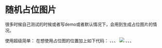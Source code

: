 # 随机占位图片

很多时候自己测试的时候或者写demo或者默认情况下，会用到生成占位图片的情况。

使用超级简单：
在想使用占位图的位置加上如下代码：
、、、
	<img src="https://unsplash.it/1000/500/?random"></img>
、、、


